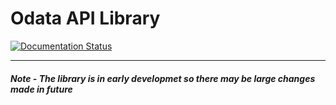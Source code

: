 # Odata API Library

[![Documentation Status](https://readthedocs.org/projects/odata/badge/?version=latest)](https://odata.readthedocs.io/en/latest/?badge=latest)

---
##### _Note - The library is in early developmet so there may be large changes made in future_
